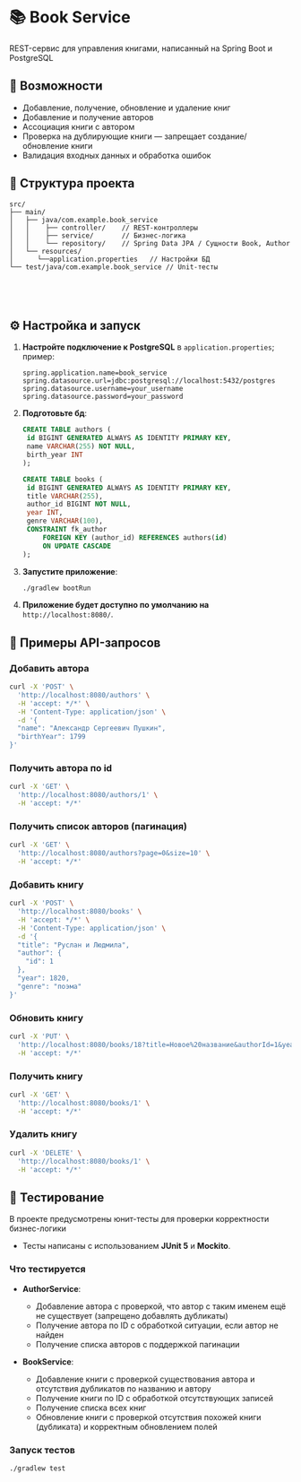 # 📚 Book Service

REST-сервис для управления книгами, написанный на Spring Boot и PostgreSQL

## 🚀 Возможности

* Добавление, получение, обновление и удаление книг
* Добавление и получение авторов
* Ассоциация книги с автором
* Проверка на дублирующие книги — запрещает создание/обновление книги
* Валидация входных данных и обработка ошибок

## 🧩 Структура проекта

```
src/
├── main/
│   ├── java/com.example.book_service 
│   │    ├── controller/    // REST‑контроллеры
│   │    ├── service/       // Бизнес-логика
│   │    └── repository/    // Spring Data JPA / Сущности Book, Author
│   └── resources/
│      └──application.properties   // Настройки БД
└── test/java/com.example.book_service // Unit-тесты
     


     
```

## ⚙️ Настройка и запуск

1. **Настройте подключение к PostgreSQL** в `application.properties`; пример:

   ```properties
   spring.application.name=book_service
   spring.datasource.url=jdbc:postgresql://localhost:5432/postgres
   spring.datasource.username=your_username
   spring.datasource.password=your_password
   ```

2. **Подготовьте бд**:

   ```sql
   CREATE TABLE authors (
    id BIGINT GENERATED ALWAYS AS IDENTITY PRIMARY KEY,
    name VARCHAR(255) NOT NULL,
    birth_year INT
   );
   
   CREATE TABLE books (
    id BIGINT GENERATED ALWAYS AS IDENTITY PRIMARY KEY,
    title VARCHAR(255),
    author_id BIGINT NOT NULL,
    year INT,
    genre VARCHAR(100),
    CONSTRAINT fk_author
        FOREIGN KEY (author_id) REFERENCES authors(id)
        ON UPDATE CASCADE
   );
   ```

3. **Запустите приложение**:

   ```bash
   ./gradlew bootRun
   ```

4. **Приложение будет доступно по умолчанию на** `http://localhost:8080/`.

## 🧪 Примеры API-запросов

### Добавить автора

```bash
curl -X 'POST' \
  'http://localhost:8080/authors' \
  -H 'accept: */*' \
  -H 'Content-Type: application/json' \
  -d '{
  "name": "Александр Сергеевич Пушкин",
  "birthYear": 1799
}'
```

### Получить автора по id
```bash
curl -X 'GET' \
  'http://localhost:8080/authors/1' \
  -H 'accept: */*'
```

### Получить список авторов (пагинация)

```bash
curl -X 'GET' \
  'http://localhost:8080/authors?page=0&size=10' \
  -H 'accept: */*'
```

### Добавить книгу

```bash
curl -X 'POST' \
  'http://localhost:8080/books' \
  -H 'accept: */*' \
  -H 'Content-Type: application/json' \
  -d '{
  "title": "Руслан и Людмила",
  "author": {
    "id": 1
  },
  "year": 1820,
  "genre": "поэма"
}'
```

### Обновить книгу

```bash
curl -X 'PUT' \
  'http://localhost:8080/books/18?title=Новое%20название&authorId=1&year=1870' \
  -H 'accept: */*'
```

### Получить книгу

```bash
curl -X 'GET' \
  'http://localhost:8080/books/1' \
  -H 'accept: */*'
```

### Удалить книгу

```bash
curl -X 'DELETE' \
  'http://localhost:8080/books/1' \
  -H 'accept: */*'
```

## 🧪 Тестирование

В проекте предусмотрены юнит-тесты для проверки корректности бизнес-логики

* Тесты написаны с использованием **JUnit 5** и **Mockito**.
### Что тестируется

* **AuthorService**:

  * Добавление автора с проверкой, что автор с таким именем ещё не существует (запрещено добавлять дубликаты)
  * Получение автора по ID с обработкой ситуации, если автор не найден
  * Получение списка авторов с поддержкой пагинации

* **BookService**:

  * Добавление книги с проверкой существования автора и отсутствия дубликатов по названию и автору
  * Получение книги по ID с обработкой отсутствующих записей
  * Получение списка всех книг
  * Обновление книги с проверкой отсутствия похожей книги (дубликата) и корректным обновлением полей

### Запуск тестов

```bash
./gradlew test
```
